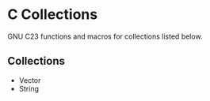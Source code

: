 # C Collections
GNU C23 functions and macros for collections listed below.

## Collections
- Vector
- String
